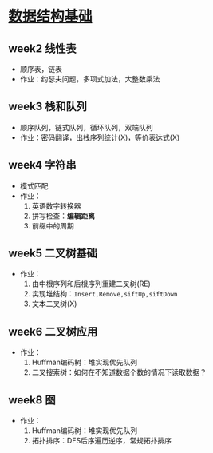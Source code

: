 # [数据结构基础](https://www.coursera.org/learn/shuju-jiegou-suanfa/home/welcome)

## week2 线性表

* 顺序表，链表
* 作业：约瑟夫问题，多项式加法，大整数乘法

## week3 栈和队列

* 顺序队列，链式队列，循环队列，双端队列
* 作业：密码翻译，出栈序列统计(X)，等价表达式(X)

## week4 字符串

* 模式匹配
* 作业：
  1. 英语数字转换器
  2. 拼写检查：**编辑距离**
  3. 前缀中的周期

## week5 二叉树基础

* 作业：
  1. 由中根序列和后根序列重建二叉树(RE)
  2. 实现堆结构：`Insert,Remove,siftUp,siftDown`
  3. 文本二叉树(X)

## week6 二叉树应用

* 作业：
  1. Huffman编码树：堆实现优先队列
  2. 二叉搜索树：如何在不知道数据个数的情况下读取数据？

## week8 图

* 作业：
  1. Huffman编码树：堆实现优先队列
  2. 拓扑排序：DFS后序遍历逆序，常规拓扑排序
